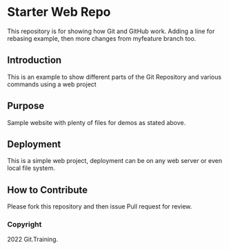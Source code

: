 # Starter Web Repo

This repository is for showing how Git and GitHub work. Adding a line for rebasing example, then more changes from myfeature branch too.

## Introduction

This is an example to show different parts of the Git Repository and various commands using a web project

## Purpose

Sample website with plenty of files for demos as stated above.

## Deployment

This is a simple web project, deployment can be on any web server or even local file system.

## How to Contribute

Please fork this repository and then issue Pull request for review.

### Copyright
2022 Git.Training.
